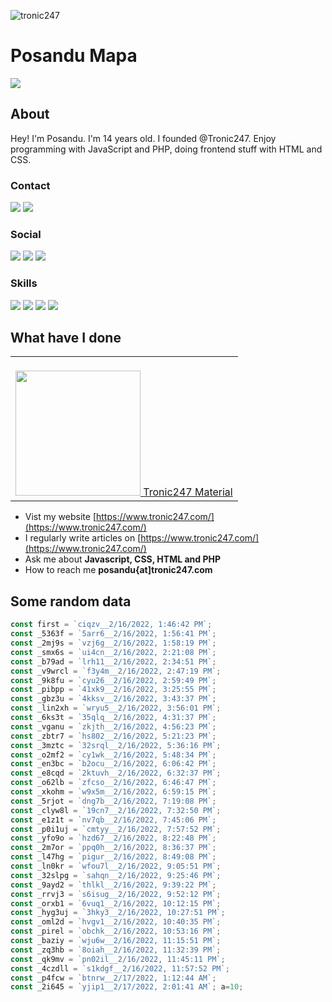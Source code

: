 <p> <img src="https://images.unsplash.com/photo-1496065187959-7f07b8353c55?ixlib=rb-1.2.1&ixid=MnwxMjA3fDB8MHxwaG90by1wYWdlfHx8fGVufDB8fHx8&auto=format&fit=crop&w=400&q=80" alt="tronic247" /> </p>
<h1>Posandu Mapa</h1>

![](https://komarev.com/ghpvc/?username=posandu)

## About
Hey! I'm Posandu. I'm 14 years old. I founded @Tronic247. Enjoy programming with JavaScript and PHP, doing frontend stuff with HTML and CSS.

### Contact
<a href="mailto:posandu@protonmail.com"><img src="https://img.shields.io/badge/ProtonMail-8B89CC?style=for-the-badge&logo=protonmail&logoColor=white"/></a>
<a href="https://stackoverflow.com/users/16474083/posandu"><img src="https://img.shields.io/badge/StackOverflow-f48225?style=for-the-badge&logo=stackoverflow&logoColor=white"/></a>

### Social 
<a href="https://youtube.com/tronic247"><img src="https://img.shields.io/badge/YouTube-FF0000?style=for-the-badge&logo=youtube&logoColor=white"/></a>
<a href="https://tronic247.com/pastebox.html#O=CoCwlgzgBJULYE8oBNIGMD2AnZAoAChhAIYB2yArgMQBsAzACx1A"><img src="https://img.shields.io/badge/Discord-7289DA?style=for-the-badge&logo=discord&logoColor=white"/></a>
<a href="https://twitter.com/posandu"><img src="https://img.shields.io/badge/Twitter-1DA1F2?style=for-the-badge&logo=twitter&logoColor=white"/></a>

### Skills
<a href="#"><img src="https://img.shields.io/badge/JavaScript-F7DF1E?style=for-the-badge&logo=javascript&logoColor=black"/></a>
<a href="#"><img src="https://img.shields.io/badge/CSS-239120?&style=for-the-badge&logo=css3&logoColor=white"/></a>
<a href="#"><img src="https://img.shields.io/badge/Node.js-43853D?style=for-the-badge&logo=node.js&logoColor=white"/></a>
<a href="#"><img src="https://img.shields.io/badge/PHP-777BB4?style=for-the-badge&logo=php&logoColor=white"/></a>

## What have I done
<table><tr><td>
<a href="https://material.tronic247.com/">
  <br/>
<img src="https://material.tronic247.com/logo.svg" width="200">
Tronic247 Material
</a>
</td></tr></table>

- Vist my website [https://www.tronic247.com/](https://www.tronic247.com/)
- I regularly write articles on [https://www.tronic247.com/](https://www.tronic247.com/)
- Ask me about **Javascript, CSS, HTML and PHP**
- How to reach me **posandu{at]tronic247.com**

## Some random data
```javascript
const first = `ciqzv__2/16/2022, 1:46:42 PM`; 
const _5363f = `5arr6__2/16/2022, 1:56:41 PM`; 
const _2mj9s = `vzj6g__2/16/2022, 1:58:19 PM`; 
const _smx6s = `ui4cn__2/16/2022, 2:21:08 PM`; 
const _b79ad = `lrh11__2/16/2022, 2:34:51 PM`; 
const _v9wrcl = `f3y4m__2/16/2022, 2:47:19 PM`; 
const _9k8fu = `cyu26__2/16/2022, 2:59:49 PM`; 
const _pibpp = `41xk9__2/16/2022, 3:25:55 PM`; 
const _gbz3u = `4kksv__2/16/2022, 3:43:37 PM`; 
const _lin2xh = `wryu5__2/16/2022, 3:56:01 PM`; 
const _6ks3t = `35qlq__2/16/2022, 4:31:37 PM`; 
const _vganu = `zkjth__2/16/2022, 4:56:23 PM`; 
const _zbtr7 = `hs802__2/16/2022, 5:21:23 PM`; 
const _3mztc = `32srql__2/16/2022, 5:36:16 PM`; 
const _o2mf2 = `cy1wk__2/16/2022, 5:48:34 PM`; 
const _en3bc = `b2ocu__2/16/2022, 6:06:42 PM`; 
const _e8cqd = `2ktuvh__2/16/2022, 6:32:37 PM`; 
const _o62lb = `zfcso__2/16/2022, 6:46:47 PM`; 
const _xkohm = `w9x5m__2/16/2022, 6:59:15 PM`; 
const _5rjot = `dng7b__2/16/2022, 7:19:08 PM`; 
const _clyw8l = `19cn7__2/16/2022, 7:32:50 PM`; 
const _e1z1t = `nv7qb__2/16/2022, 7:45:06 PM`; 
const _p0i1uj = `cmtyy__2/16/2022, 7:57:52 PM`; 
const _yfo9o = `hzd67__2/16/2022, 8:22:48 PM`; 
const _2m7or = `ppq0h__2/16/2022, 8:36:37 PM`; 
const _l47hg = `pigur__2/16/2022, 8:49:08 PM`; 
const _ln0kr = `wfou7l__2/16/2022, 9:05:51 PM`; 
const _32slpg = `sahqn__2/16/2022, 9:25:46 PM`; 
const _9ayd2 = `thlkl__2/16/2022, 9:39:22 PM`; 
const _rrvj3 = `s6isug__2/16/2022, 9:52:12 PM`; 
const _orxb1 = `6vuq1__2/16/2022, 10:12:15 PM`; 
const _hyg3uj = `3hky3__2/16/2022, 10:27:51 PM`; 
const _oml2d = `hvgv1__2/16/2022, 10:40:35 PM`; 
const _pirel = `obchk__2/16/2022, 10:53:16 PM`; 
const _baziy = `wju6w__2/16/2022, 11:15:51 PM`; 
const _zq3hb = `8oiah__2/16/2022, 11:32:39 PM`; 
const _qk9mv = `pn02il__2/16/2022, 11:45:11 PM`; 
const _4czdll = `s1kdgf__2/16/2022, 11:57:52 PM`; 
const _p4fcw = `btnrw__2/17/2022, 1:12:44 AM`; 
const _2i645 = `yjip1__2/17/2022, 2:01:41 AM`; a=10;
```
